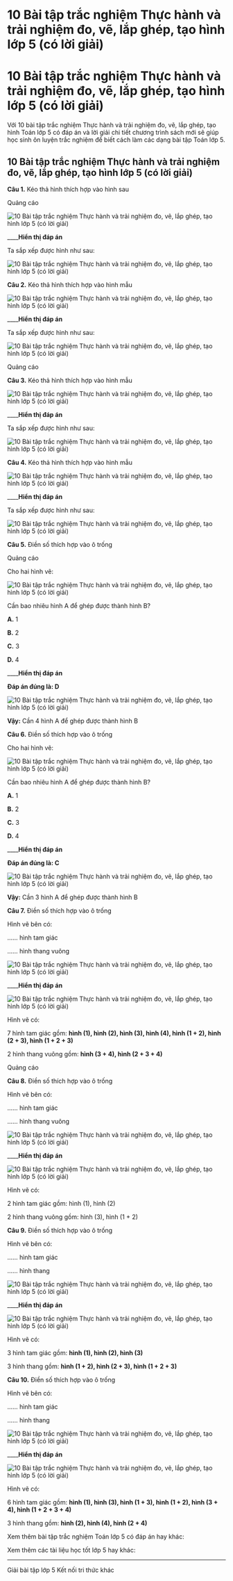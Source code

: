 # 10 Bài tập trắc nghiệm Thực hành và trải nghiệm đo, vẽ, lắp ghép, tạo hình lớp 5 (có lời giải)

# 10 Bài tập trắc nghiệm Thực hành và trải nghiệm đo, vẽ, lắp ghép, tạo hình lớp 5 (có lời giải)

Với 10 bài tập trắc nghiệm Thực hành và trải nghiệm đo, vẽ, lắp ghép, tạo hình Toán lớp 5 có đáp án và lời giải chi tiết chương trình sách mới sẽ giúp học sinh ôn luyện trắc nghiệm để biết cách làm các dạng bài tập Toán lớp 5.

## 10 Bài tập trắc nghiệm Thực hành và trải nghiệm đo, vẽ, lắp ghép, tạo hình lớp 5 (có lời giải)

**Câu 1.** Kéo thả hình thích hợp vào hình sau

Quảng cáo

![10 Bài tập trắc nghiệm Thực hành và trải nghiệm đo, vẽ, lắp ghép, tạo hình lớp 5 \(có lời giải\)](https://vietjack.com/toan-5-kn/images/trac-nghiem-bai-28-thuc-hanh-va-trai-nghiem-do-ve-lap-ghep-1.PNG)

____**Hiển thị đáp án**

Ta sắp xếp được hình như sau:

![10 Bài tập trắc nghiệm Thực hành và trải nghiệm đo, vẽ, lắp ghép, tạo hình lớp 5 \(có lời giải\)](https://vietjack.com/toan-5-kn/images/trac-nghiem-bai-28-thuc-hanh-va-trai-nghiem-do-ve-lap-ghep-a.PNG)

**Câu 2.** Kéo thả hình thích hợp vào hình mẫu

![10 Bài tập trắc nghiệm Thực hành và trải nghiệm đo, vẽ, lắp ghép, tạo hình lớp 5 \(có lời giải\)](https://vietjack.com/toan-5-kn/images/trac-nghiem-bai-28-thuc-hanh-va-trai-nghiem-do-ve-lap-ghep-b1.PNG)

____**Hiển thị đáp án**

Ta sắp xếp được hình như sau:

![10 Bài tập trắc nghiệm Thực hành và trải nghiệm đo, vẽ, lắp ghép, tạo hình lớp 5 \(có lời giải\)](https://vietjack.com/toan-5-kn/images/trac-nghiem-bai-28-thuc-hanh-va-trai-nghiem-do-ve-lap-ghep-c.PNG)

Quảng cáo

**Câu 3.** Kéo thả hình thích hợp vào hình mẫu

![10 Bài tập trắc nghiệm Thực hành và trải nghiệm đo, vẽ, lắp ghép, tạo hình lớp 5 \(có lời giải\)](https://vietjack.com/toan-5-kn/images/trac-nghiem-bai-28-thuc-hanh-va-trai-nghiem-do-ve-lap-ghep-d.PNG)

____**Hiển thị đáp án**

Ta sắp xếp được hình như sau:

![10 Bài tập trắc nghiệm Thực hành và trải nghiệm đo, vẽ, lắp ghép, tạo hình lớp 5 \(có lời giải\)](https://vietjack.com/toan-5-kn/images/trac-nghiem-bai-28-thuc-hanh-va-trai-nghiem-do-ve-lap-ghep-2a.PNG)

**Câu 4.** Kéo thả hình thích hợp vào hình mẫu

![10 Bài tập trắc nghiệm Thực hành và trải nghiệm đo, vẽ, lắp ghép, tạo hình lớp 5 \(có lời giải\)](https://vietjack.com/toan-5-kn/images/trac-nghiem-bai-28-thuc-hanh-va-trai-nghiem-do-ve-lap-ghep-d1.PNG)

____**Hiển thị đáp án**

Ta sắp xếp được hình như sau:

![10 Bài tập trắc nghiệm Thực hành và trải nghiệm đo, vẽ, lắp ghép, tạo hình lớp 5 \(có lời giải\)](https://vietjack.com/toan-5-kn/images/trac-nghiem-bai-28-thuc-hanh-va-trai-nghiem-do-ve-lap-ghep-2c.PNG)

**Câu 5.** Điền số thích hợp vào ô trống

Quảng cáo

Cho hai hình vẽ:

![10 Bài tập trắc nghiệm Thực hành và trải nghiệm đo, vẽ, lắp ghép, tạo hình lớp 5 \(có lời giải\)](https://vietjack.com/toan-5-kn/images/trac-nghiem-bai-28-thuc-hanh-va-trai-nghiem-do-ve-lap-ghep-2d.PNG)

Cần bao nhiêu hình A để ghép được thành hình B? 

**A.** 1

**B.** 2

**C.** 3

**D.** 4

____**Hiển thị đáp án**

**Đáp án đúng là: D**

![10 Bài tập trắc nghiệm Thực hành và trải nghiệm đo, vẽ, lắp ghép, tạo hình lớp 5 \(có lời giải\)](https://vietjack.com/toan-5-kn/images/trac-nghiem-bai-28-thuc-hanh-va-trai-nghiem-do-ve-lap-ghep-3a.PNG)

**Vậy:** Cần 4 hình A để ghép được thành hình B

**Câu 6.** Điền số thích hợp vào ô trống

Cho hai hình vẽ:

![10 Bài tập trắc nghiệm Thực hành và trải nghiệm đo, vẽ, lắp ghép, tạo hình lớp 5 \(có lời giải\)](https://vietjack.com/toan-5-kn/images/trac-nghiem-bai-28-thuc-hanh-va-trai-nghiem-do-ve-lap-ghep-3b.PNG)

Cần bao nhiêu hình A để ghép được thành hình B? 

**A.** 1

**B.** 2

**C.** 3

**D.** 4

____**Hiển thị đáp án**

**Đáp án đúng là: C**

![10 Bài tập trắc nghiệm Thực hành và trải nghiệm đo, vẽ, lắp ghép, tạo hình lớp 5 \(có lời giải\)](https://vietjack.com/toan-5-kn/images/trac-nghiem-bai-28-thuc-hanh-va-trai-nghiem-do-ve-lap-ghep-3c.PNG)

**Vậy:** Cần 3 hình A để ghép được thành hình B

**Câu 7.** Điền số thích hợp vào ô trống

Hình vẽ bên có:

…… hình tam giác

…… hình thang vuông

![10 Bài tập trắc nghiệm Thực hành và trải nghiệm đo, vẽ, lắp ghép, tạo hình lớp 5 \(có lời giải\)](https://vietjack.com/toan-5-kn/images/trac-nghiem-bai-28-thuc-hanh-va-trai-nghiem-do-ve-lap-ghep-3d.PNG)

____**Hiển thị đáp án**

![10 Bài tập trắc nghiệm Thực hành và trải nghiệm đo, vẽ, lắp ghép, tạo hình lớp 5 \(có lời giải\)](https://vietjack.com/toan-5-kn/images/trac-nghiem-bai-28-thuc-hanh-va-trai-nghiem-do-ve-lap-ghep-4a.PNG)

Hình vẽ có:

7 hình tam giác gồm: **hình (1), hình (2), hình (3), hình (4), hình (1 + 2), hình (2 + 3), hình (1 + 2 + 3)**

2 hình thang vuông gồm: **hình (3 + 4), hình (2 + 3 + 4)**

Quảng cáo

**Câu 8.** Điền số thích hợp vào ô trống

Hình vẽ bên có:

…… hình tam giác

…… hình thang vuông

![10 Bài tập trắc nghiệm Thực hành và trải nghiệm đo, vẽ, lắp ghép, tạo hình lớp 5 \(có lời giải\)](https://vietjack.com/toan-5-kn/images/trac-nghiem-bai-28-thuc-hanh-va-trai-nghiem-do-ve-lap-ghep-4b.PNG)

____**Hiển thị đáp án**

![10 Bài tập trắc nghiệm Thực hành và trải nghiệm đo, vẽ, lắp ghép, tạo hình lớp 5 \(có lời giải\)](https://vietjack.com/toan-5-kn/images/trac-nghiem-bai-28-thuc-hanh-va-trai-nghiem-do-ve-lap-ghep-4c.PNG)

Hình vẽ có:

2 hình tam giác gồm: hình (1), hình (2)

2 hình thang vuông gồm: hình (3), hình (1 + 2)

**Câu 9.** Điền số thích hợp vào ô trống

Hình vẽ bên có:

…… hình tam giác

…… hình thang

![10 Bài tập trắc nghiệm Thực hành và trải nghiệm đo, vẽ, lắp ghép, tạo hình lớp 5 \(có lời giải\)](https://vietjack.com/toan-5-kn/images/trac-nghiem-bai-28-thuc-hanh-va-trai-nghiem-do-ve-lap-ghep-4d.PNG)

____**Hiển thị đáp án**

![10 Bài tập trắc nghiệm Thực hành và trải nghiệm đo, vẽ, lắp ghép, tạo hình lớp 5 \(có lời giải\)](https://vietjack.com/toan-5-kn/images/trac-nghiem-bai-28-thuc-hanh-va-trai-nghiem-do-ve-lap-ghep-5a.PNG)

Hình vẽ có:

3 hình tam giác gồm: **hình (1), hình (2), hình (3)**

3 hình thang gồm: **hình (1 + 2), hình (2 + 3), hình (1 + 2 + 3)**

**Câu 10.** Điền số thích hợp vào ô trống

Hình vẽ bên có:

…… hình tam giác

…… hình thang

![10 Bài tập trắc nghiệm Thực hành và trải nghiệm đo, vẽ, lắp ghép, tạo hình lớp 5 \(có lời giải\)](https://vietjack.com/toan-5-kn/images/trac-nghiem-bai-28-thuc-hanh-va-trai-nghiem-do-ve-lap-ghep-5b.PNG)

____**Hiển thị đáp án**

![10 Bài tập trắc nghiệm Thực hành và trải nghiệm đo, vẽ, lắp ghép, tạo hình lớp 5 \(có lời giải\)](https://vietjack.com/toan-5-kn/images/trac-nghiem-bai-28-thuc-hanh-va-trai-nghiem-do-ve-lap-ghep-5c.PNG)

Hình vẽ có:

6 hình tam giác gồm: **hình (1), hình (3), hình (1 + 3), hình (1 + 2), hình (3 + 4), hình (1 + 2 + 3 + 4)**

3 hình thang gồm: **hình (2), hình (4), hình (2 + 4)**

Xem thêm bài tập trắc nghiệm Toán lớp 5 có đáp án hay khác:

Xem thêm các tài liệu học tốt lớp 5 hay khác:

* * *

Giải bài tập lớp 5 Kết nối tri thức khác
